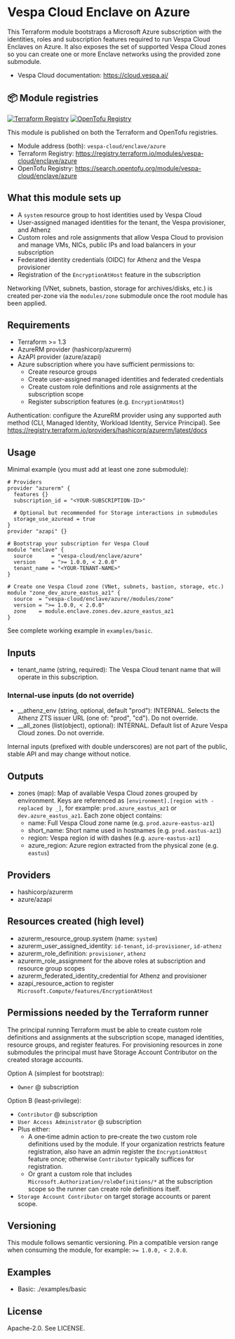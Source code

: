 # Vespa Cloud Enclave on Azure

This Terraform module bootstraps a Microsoft Azure subscription with the identities, roles and
subscription features required to run Vespa Cloud Enclaves on Azure. It also exposes the set of
supported Vespa Cloud zones so you can create one or more Enclave networks using the provided
zone submodule.

- Vespa Cloud documentation: https://cloud.vespa.ai/

## 📦 Module registries

[![Terraform Registry](https://img.shields.io/badge/Terraform%20Registry-vespa--cloud%2Fenclave%2Fazure-623CE4?logo=terraform&logoColor=white)](https://registry.terraform.io/modules/vespa-cloud/enclave/azure)
[![OpenTofu Registry](https://img.shields.io/badge/OpenTofu%20Registry-vespa--cloud%2Fenclave%2Fazure-FFDA18?logo=opentofu&logoColor=white)](https://search.opentofu.org/module/vespa-cloud/enclave/azure)

This module is published on both the Terraform and OpenTofu registries.

- Module address (both): `vespa-cloud/enclave/azure`
- Terraform Registry: https://registry.terraform.io/modules/vespa-cloud/enclave/azure
- OpenTofu Registry: https://search.opentofu.org/module/vespa-cloud/enclave/azure


## What this module sets up
- A `system` resource group to host identities used by Vespa Cloud
- User-assigned managed identities for the tenant, the Vespa provisioner, and Athenz
- Custom roles and role assignments that allow Vespa Cloud to provision and manage VMs, NICs,
  public IPs and load balancers in your subscription
- Federated identity credentials (OIDC) for Athenz and the Vespa provisioner
- Registration of the `EncryptionAtHost` feature in the subscription

Networking (VNet, subnets, bastion, storage for archives/disks, etc.) is created per-zone via
the `modules/zone` submodule once the root module has been applied.

## Requirements
- Terraform >= 1.3
- AzureRM provider (hashicorp/azurerm)
- AzAPI provider (azure/azapi)
- Azure subscription where you have sufficient permissions to:
  - Create resource groups
  - Create user-assigned managed identities and federated credentials
  - Create custom role definitions and role assignments at the subscription scope
  - Register subscription features (e.g. `EncryptionAtHost`)

Authentication: configure the AzureRM provider using any supported auth method (CLI, Managed Identity,
Workload Identity, Service Principal). See https://registry.terraform.io/providers/hashicorp/azurerm/latest/docs

## Usage
Minimal example (you must add at least one zone submodule):

```hcl
# Providers
provider "azurerm" {
  features {}
  subscription_id = "<YOUR-SUBSCRIPTION-ID>"

  # Optional but recommended for Storage interactions in submodules
  storage_use_azuread = true
}
provider "azapi" {}

# Bootstrap your subscription for Vespa Cloud
module "enclave" {
  source      = "vespa-cloud/enclave/azure"
  version     = ">= 1.0.0, < 2.0.0"
  tenant_name = "<YOUR-TENANT-NAME>"
}

# Create one Vespa Cloud zone (VNet, subnets, bastion, storage, etc.)
module "zone_dev_azure_eastus_az1" {
  source  = "vespa-cloud/enclave/azure//modules/zone"
  version = ">= 1.0.0, < 2.0.0"
  zone    = module.enclave.zones.dev.azure_eastus_az1
}
```

See complete working example in `examples/basic`.

## Inputs
- tenant_name (string, required): The Vespa Cloud tenant name that will operate in this subscription.

### Internal-use inputs (do not override)
- __athenz_env (string, optional, default "prod"): INTERNAL. Selects the Athenz ZTS issuer URL (one of: "prod", "cd"). Do not override.
- __all_zones (list(object), optional): INTERNAL. Default list of Azure Vespa Cloud zones. Do not override.

Internal inputs (prefixed with double underscores) are not part of the public,
stable API and may change without notice.

## Outputs
- zones (map): Map of available Vespa Cloud zones grouped by environment. Keys are referenced as
  `[environment].[region with - replaced by _]`, for example: `prod.azure_eastus_az1` or `dev.azure_eastus_az1`.
  Each zone object contains:
  - name: Full Vespa Cloud zone name (e.g. `prod.azure-eastus-az1`)
  - short_name: Short name used in hostnames (e.g. `prod.eastus-az1`)
  - region: Vespa region id with dashes (e.g. `azure-eastus-az1`)
  - azure_region: Azure region extracted from the physical zone (e.g. `eastus`)

## Providers
- hashicorp/azurerm
- azure/azapi

## Resources created (high level)
- azurerm_resource_group.system (name: `system`)
- azurerm_user_assigned_identity: `id-tenant`, `id-provisioner`, `id-athenz`
- azurerm_role_definition: `provisioner`, `athenz`
- azurerm_role_assignment for the above roles at subscription and resource group scopes
- azurerm_federated_identity_credential for Athenz and provisioner
- azapi_resource_action to register `Microsoft.Compute/features/EncryptionAtHost`

## Permissions needed by the Terraform runner
The principal running Terraform must be able to create custom role definitions and assignments at the
subscription scope, managed identities, resource groups, and register features. For provisioning
resources in zone submodules the principal must have Storage Account Contributor on the created 
storage accounts.

Option A (simplest for bootstrap):
- `Owner` @ subscription

Option B (least‑privilege):
- `Contributor` @ subscription
- `User Access Administrator` @ subscription
- Plus either:
  - A one‑time admin action to pre‑create the two custom role definitions used by the module.
    If your organization restricts feature registration, also have an admin register the `EncryptionAtHost`
    feature once; otherwise `Contributor` typically suffices for registration.
  - Or grant a custom role that includes `Microsoft.Authorization/roleDefinitions/*` at the subscription scope so the runner can create role definitions itself.
- `Storage Account Contributor` on target storage accounts or parent scope.

## Versioning
This module follows semantic versioning. Pin a compatible version range when consuming the module, for example:
`>= 1.0.0, < 2.0.0`.

## Examples
- Basic: ./examples/basic

## License
Apache-2.0. See LICENSE.

